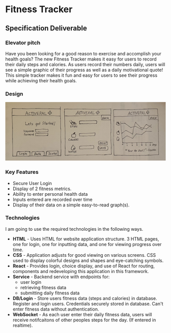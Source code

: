 # Fitness Tracker
## Specification Deliverable
### Elevator pitch
Have you been looking for a good reason to exercise and accomplish your health goals? The new Fitness Tracker makes it easy for users to record their daily steps and calories. As users record their numbers daily, users will see a simple graphic of their progress as well as a daily motivational quote! This simple tracker makes it fun and easy for users to see their progress while achieving their health goals.
### Design
![Image of the Fitness Tracker Web Application](images/trackerdesign.jpg)
### Key Features
- Secure User Login
- Display of 2 fitness metrics.
- Ability to enter personal health data
- Inputs entered are recorded over time
- Display of their data on a simple easy-to-read graph(s).
### Technologies

I am going to use the required technologies in the following ways.

- **HTML** - Uses HTML for website application structure. 3 HTML pages, one for login, one for inputting data, and one for viewing progress over time.
- **CSS** - Application adjusts for good viewing on various screens. CSS used to display colorful designs and shapes and eye-catching symbols.
- **React** - Provides login, choice display, and use of React for routing, components and redeveloping this application in this framework.
- **Service** - Backend service with endpoints for:
  - user login
  - retrieving fitness data
  - submitting daily fitness data
- **DB/Login** - Store users fitness data (steps and calories) in database. Register and login users. Credentials securely stored in database. Can't enter fitness data without authentication.
- **WebSocket** - As each user enter their daily fitness data, users will receive notifcaitons of other peoples steps for the day. (If entered in realtime).
